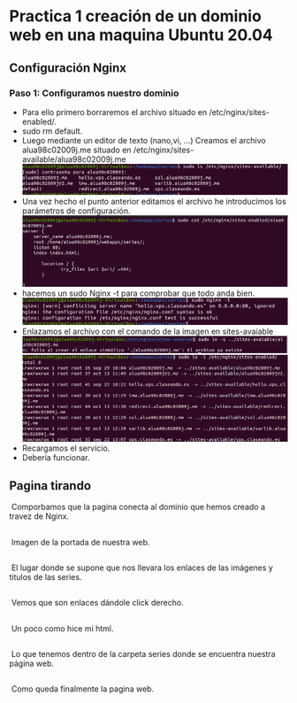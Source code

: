 # Practica 1 creación de un dominio web en una maquina Ubuntu 20.04

## Configuración Nginx

### Paso 1: Configuramos nuestro dominio
* Para ello primero borraremos el archivo situado en /etc/nginx/sites-enabled/.
* sudo rm default.
* Luego mediante un editor de texto (nano,vi, ...) Creamos el archivo alua98c02009j.me situado en /etc/nginx/sites-available/alua98c02009j.me
![](https://github.com/DAVIDQR22/imw23_davidquintero/blob/main/ut1/a1/img/7creandopagina.png)
* Una vez hecho el punto anterior editamos el archivo he introducimos los parámetros de configuración.
 ![](https://github.com/DAVIDQR22/imw23_davidquintero/blob/main/ut1/a1/img/8creandopagina.png)
* hacemos un sudo Nginx -t para comprobar que todo anda bien.
![](https://github.com/DAVIDQR22/imw23_davidquintero/blob/main/ut1/a1/img/9creandopagina.png)
* Enlazamos el archivo con el comando de la imagen en sites-avaiable
![](https://github.com/DAVIDQR22/imw23_davidquintero/blob/main/ut1/a1/img/11creandopagina.png)
![](https://github.com/DAVIDQR22/imw23_davidquintero/blob/main/ut1/a1/img/10creandopagina.png)
* Recargamos el servicio.
* Debería funcionar.



## Pagina tirando
![]()
Comporbamos que la pagina conecta al dominio que hemos creado a travez de Nginx.
##
![]()
Imagen de la portada de nuestra web.

##
![]()
El lugar donde se supone que nos llevara los enlaces de las imágenes y titulos de las series.

##
![]()
Vemos que son enlaces dándole click derecho.

##
![]()
Un poco como hice mi html.

##
![]()
Lo que tenemos dentro de la carpeta series donde se encuentra nuestra página web.

##
![]()
Como queda finalmente la pagina web.
